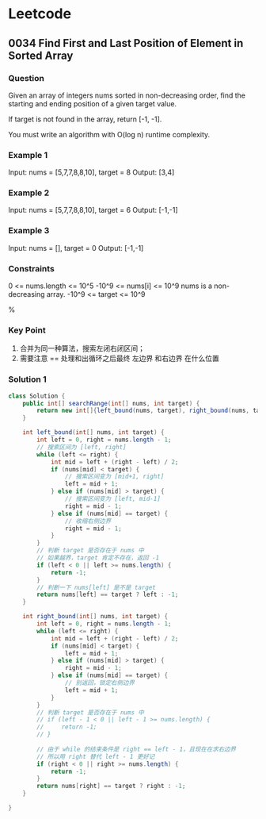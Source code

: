 # Leetcode

## 0034 Find First and Last Position of Element in Sorted Array

### Question

Given an array of integers nums sorted in non-decreasing order, find the starting and ending position of a given target value.

If target is not found in the array, return [-1, -1].

You must write an algorithm with O(log n) runtime complexity.

### Example 1

Input: nums = [5,7,7,8,8,10], target = 8
Output: [3,4]

### Example 2

Input: nums = [5,7,7,8,8,10], target = 6
Output: [-1,-1]

### Example 3

Input: nums = [], target = 0
Output: [-1,-1]

### Constraints

0 <= nums.length <= 10^5
-10^9 <= nums[i] <= 10^9
nums is a non-decreasing array.
-10^9 <= target <= 10^9

%

### Key Point

1. 合并为同一种算法，搜索左闭右闭区间；
2. 需要注意 == 处理和出循环之后最终 左边界 和右边界 在什么位置

### Solution 1

```java
class Solution {
    public int[] searchRange(int[] nums, int target) {
        return new int[]{left_bound(nums, target), right_bound(nums, target)};
    }

    int left_bound(int[] nums, int target) {
        int left = 0, right = nums.length - 1;
        // 搜索区间为 [left, right]
        while (left <= right) {
            int mid = left + (right - left) / 2;
            if (nums[mid] < target) {
                // 搜索区间变为 [mid+1, right]
                left = mid + 1;
            } else if (nums[mid] > target) {
                // 搜索区间变为 [left, mid-1]
                right = mid - 1;
            } else if (nums[mid] == target) {
                // 收缩右侧边界
                right = mid - 1;
            }
        }
        // 判断 target 是否存在于 nums 中
        // 如果越界，target 肯定不存在，返回 -1
        if (left < 0 || left >= nums.length) {
            return -1;
        }
        // 判断一下 nums[left] 是不是 target
        return nums[left] == target ? left : -1;
    }

    int right_bound(int[] nums, int target) {
        int left = 0, right = nums.length - 1;
        while (left <= right) {
            int mid = left + (right - left) / 2;
            if (nums[mid] < target) {
                left = mid + 1;
            } else if (nums[mid] > target) {
                right = mid - 1;
            } else if (nums[mid] == target) {
                // 别返回，锁定右侧边界
                left = mid + 1;
            }
        }
        // 判断 target 是否存在于 nums 中
        // if (left - 1 < 0 || left - 1 >= nums.length) {
        //     return -1;
        // }
        
        // 由于 while 的结束条件是 right == left - 1，且现在在求右边界
        // 所以用 right 替代 left - 1 更好记
        if (right < 0 || right >= nums.length) {
            return -1;
        }
        return nums[right] == target ? right : -1;
    }

}
```
